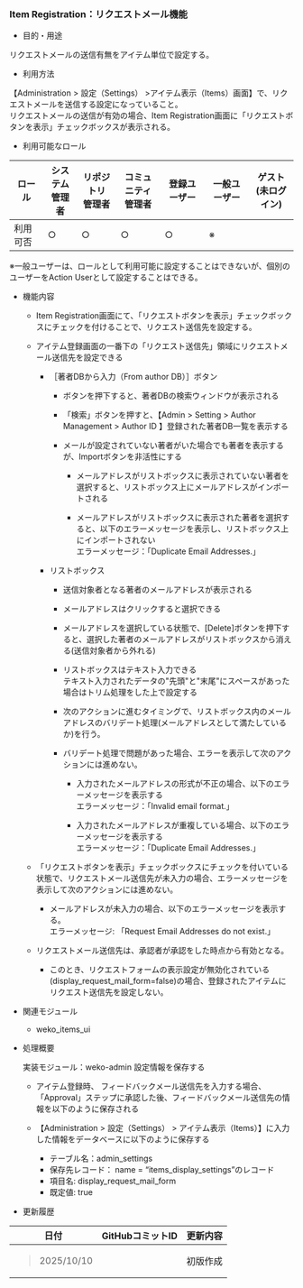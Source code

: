 ### Item Registration：リクエストメール機能

- 目的・用途

リクエストメールの送信有無をアイテム単位で設定する。

- 利用方法

【Administration > 設定（Settings） >アイテム表示（Items）画面】で、リクエストメールを送信する設定になっていること。  
リクエストメールの送信が有効の場合、Item Registration画面に「リクエストボタンを表示」チェックボックスが表示される。

- 利用可能なロール

<table>
<thead>
<tr class="header">
<th>ロール</th>
<th>システム<br />
管理者</th>
<th>リポジトリ<br />
管理者</th>
<th>コミュニティ<br />
管理者</th>
<th>登録ユーザー</th>
<th>一般ユーザー</th>
<th>ゲスト<br />
(未ログイン)</th>
</tr>
</thead>
<tbody>
<tr class="odd">
<td>利用可否</td>
<td>○</td>
<td>○</td>
<td>○</td>
<td>○</td>
<td>※</td>
<td></td>
</tr>
</tbody>
</table>

※一般ユーザーは、ロールとして利用可能に設定することはできないが、個別のユーザーをAction Userとして設定することはできる。

- 機能内容

  - Item Registration画面にて、「リクエストボタンを表示」チェックボックスにチェックを付けることで、リクエスト送信先を設定する。

  - アイテム登録画面の一番下の「リクエスト送信先」領域にリクエストメール送信先を設定できる

    - ［著者DBから入力（From author DB）］ボタン

      - ボタンを押下すると、著者DBの検索ウィンドウが表示される

      - 「検索」ボタンを押すと、【Admin > Setting > Author Management > Author ID 】登録された著者DB一覧を表示する

      - メールが設定されていない著者がいた場合でも著者を表示するが、Importボタンを非活性にする

        - メールアドレスがリストボックスに表示されていない著者を選択すると、リストボックス上にメールアドレスがインポートされる

        - メールアドレスがリストボックスに表示された著者を選択すると、以下のエラーメッセージを表示し、リストボックス上にインポートされない  
          エラーメッセージ：「Duplicate Email Addresses.」

    - リストボックス

      - 送信対象者となる著者のメールアドレスが表示される

      - メールアドレスはクリックすると選択できる

      - メールアドレスを選択している状態で、[Delete]ボタンを押下すると、選択した著者のメールアドレスがリストボックスから消える(送信対象者から外れる)

      - リストボックスはテキスト入力できる  
        テキスト入力されたデータの"先頭"と"末尾"にスペースがあった場合はトリム処理をした上で設定する

      - 次のアクションに進むタイミングで、リストボックス内のメールアドレスのバリデート処理(メールアドレスとして満たしているか)を行う。

      - バリデート処理で問題があった場合、エラーを表示して次のアクションには進めない。

        - 入力されたメールアドレスの形式が不正の場合、以下のエラーメッセージを表示する  
          エラーメッセージ：「Invalid email format.」

        - 入力されたメールアドレスが重複している場合、以下のエラーメッセージを表示する  
          エラーメッセージ：「Duplicate Email Addresses.」

  - 「リクエストボタンを表示」チェックボックスにチェックを付いている状態で、リクエストメール送信先が未入力の場合、エラーメッセージを表示して次のアクションには進めない。

    - メールアドレスが未入力の場合、以下のエラーメッセージを表示する。  
      エラーメッセージ: 「Request Email Addresses do not exist.」

  - リクエストメール送信先は、承認者が承認をした時点から有効となる。

    - このとき、リクエストフォームの表示設定が無効化されている(display_request_mail_form=false)の場合、登録されたアイテムにリクエスト送信先を設定しない。


- 関連モジュール

  - weko_items_ui

- 処理概要

  実装モジュール：weko-admin
  設定情報を保存する

  - アイテム登録時、 フィードバックメール送信先を入力する場合、「Approval」ステップに承認した後、フィードバックメール送信先の情報を以下のように保存される

  - 【Administration > 設定（Settings） > アイテム表示（Items）】に入力した情報をデータベースに以下のように保存する

    - テーブル名：admin_settings
    - 保存先レコード： name = “items_display_settings”のレコード
    - 項目名: display_request_mail_form
    - 既定値: true

- 更新履歴

<table>
<thead>
<tr class="header">
<th>日付</th>
<th>GitHubコミットID</th>
<th>更新内容</th>
</tr>
</thead>
<tbody>
<tr class="odd">
<td><blockquote>
<p>2025/10/10</p>
</blockquote></td>
<td></td>
<td>初版作成</td>
</tr>
</tbody>
</table>